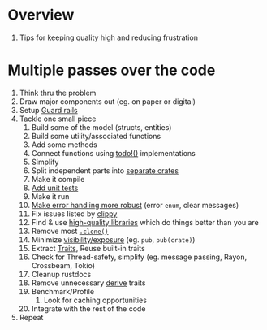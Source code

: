 # Overview
1. Tips for keeping quality high and reducing frustration


# Multiple passes over the code
1. Think thru the problem
1. Draw major components out (eg. on paper or digital)
1. Setup [Guard rails](../common/guard_rails.md)
1. Tackle one small piece
    1. Build some of the model (structs, entities)
    1. Build some utility/associated functions
    1. Add some methods
    1. Connect functions using [todo!()](https://doc.rust-lang.org/std/macro.todo.html) implementations
    1. Simplify
    1. Split independent parts into [separate crates](./abstraction.md)
    1. Make it compile
    1. [Add unit tests](./testing.unit.md)
    1. Make it run
    1. [Make error handling more robust](./errors.md) (error `enum`, clear messages)
    1. Fix issues listed by [clippy](./static_analysis.md)
    1. Find & use [high-quality libraries](/home/wcarmon/git-repos/docs/general/libraries.md) which do things better than you are
    1. Remove most [`.clone()`](https://doc.rust-lang.org/std/clone/trait.Clone.html)
    1. Minimize [visibility/exposure](/home/wcarmon/git-repos/docs/rust/modules.md) (eg. `pub`, `pub(crate)`)
    1. Extract [Traits](./traits.md), Reuse built-in traits   
    1. Check for Thread-safety, simplify (eg. message passing, Rayon, Crossbeam, Tokio)
    1. Cleanup rustdocs
    1. Remove unnecessary [derive](./traits.derive.md) traits 
    1. Benchmark/Profile
        1. Look for caching opportunities
    1. Integrate with the rest of the code
1. Repeat
